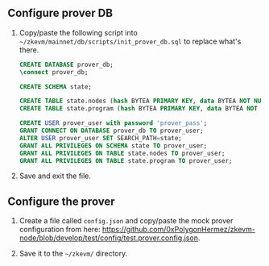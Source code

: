 ## Configure prover DB

1. Copy/paste the following script into `~/zkevm/mainnet/db/scripts/init_prover_db.sql` to replace what's there.

    ```sql
    CREATE DATABASE prover_db;
    \connect prover_db;

    CREATE SCHEMA state;

    CREATE TABLE state.nodes (hash BYTEA PRIMARY KEY, data BYTEA NOT NULL);
    CREATE TABLE state.program (hash BYTEA PRIMARY KEY, data BYTEA NOT NULL);

    CREATE USER prover_user with password 'prover_pass';
    GRANT CONNECT ON DATABASE prover_db TO prover_user;
    ALTER USER prover_user SET SEARCH_PATH=state;
    GRANT ALL PRIVILEGES ON SCHEMA state TO prover_user;
    GRANT ALL PRIVILEGES ON TABLE state.nodes TO prover_user;
    GRANT ALL PRIVILEGES ON TABLE state.program TO prover_user;
    ```

2. Save and exit the file. 

## Configure the prover

1. Create a file called `config.json` and copy/paste the mock prover configuration from here: https://github.com/0xPolygonHermez/zkevm-node/blob/develop/test/config/test.prover.config.json.

2. Save it to the `~/zkevm/` directory.